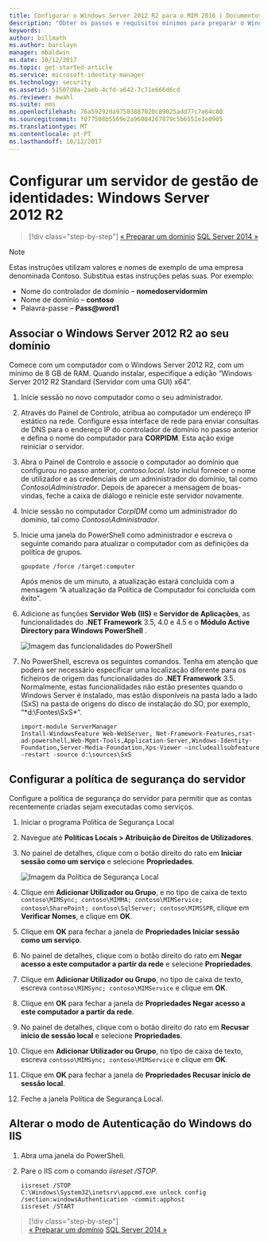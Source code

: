 ```yaml
---
title: Configurar o Windows Server 2012 R2 para o MIM 2016 | Documentos da Microsoft
description: "Obter os passos e requisitos mínimos para preparar o Windows Server 2012 RS para funcionar com o MIM 2016."
keywords: 
author: billmath
ms.author: barclayn
manager: mbaldwin
ms.date: 10/12/2017
ms.topic: get-started-article
ms.service: microsoft-identity-manager
ms.technology: security
ms.assetid: 51507d0a-2aeb-4cfd-a642-7c71e666d6cd
ms.reviewer: mwahl
ms.suite: ems
ms.openlocfilehash: 76a59292da97583887020c89025add77c7a64c80
ms.sourcegitcommit: f077508b5569e2a96084267879c5b6551e1e0905
ms.translationtype: MT
ms.contentlocale: pt-PT
ms.lasthandoff: 10/12/2017
---
```

# <a name="set-up-an-identity-management-server-windows-server-2012-r2"></a>Configurar um servidor de gestão de identidades: Windows Server 2012 R2

>[!div class="step-by-step"]
[« Preparar um domínio](preparing-domain.md)
[SQL Server 2014 »](prepare-server-sql2014.md)

> [!NOTE]
> Estas instruções utilizam valores e nomes de exemplo de uma empresa denominada Contoso. Substitua estas instruções pelas suas. Por exemplo:
> - Nome do controlador de domínio – **nomedoservidormim**
> - Nome de domínio – **contoso**
> - Palavra-passe – **Pass@word1**

## <a name="join-windows-server-2012-r2-to-your-domain"></a>Associar o Windows Server 2012 R2 ao seu domínio

Comece com um computador com o Windows Server 2012 R2, com um mínimo de 8 GB de RAM. Quando instalar, especifique a edição “Windows Server 2012 R2 Standard (Servidor com uma GUI) x64”.

1. Inicie sessão no novo computador como o seu administrador.

2. Através do Painel de Controlo, atribua ao computador um endereço IP estático na rede. Configure essa interface de rede para enviar consultas de DNS para o endereço IP do controlador de domínio no passo anterior e defina o nome do computador para **CORPIDM**.  Esta ação exige reiniciar o servidor.

3. Abra o Painel de Controlo e associe o computador ao domínio que configurou no passo anterior, *contoso.local*.  Isto inclui fornecer o nome de utilizador e as credenciais de um administrador do domínio, tal como *Contoso\Administrador*.  Depois de aparecer a mensagem de boas-vindas, feche a caixa de diálogo e reinicie este servidor novamente.

4. Inicie sessão no computador *CorpIDM* como um administrador do domínio, tal como *Contoso\Administrador*.

5. Inicie uma janela do PowerShell como administrador e escreva o seguinte comando para atualizar o computador com as definições da política de grupos.

    ```
    gpupdate /force /target:computer
    ```

    Após menos de um minuto, a atualização estará concluída com a mensagem “A atualização da Política de Computador foi concluída com êxito”.

6. Adicione as funções **Servidor Web (IIS)** e **Servidor de Aplicações**, as funcionalidades do **.NET Framework** 3.5, 4.0 e 4.5 e o **Módulo Active Directory para Windows PowerShell** .

    ![Imagem das funcionalidades do PowerShell](media/MIM-DeployWS2.png)

7. No PowerShell, escreva os seguintes comandos. Tenha em atenção que poderá ser necessário especificar uma localização diferente para os ficheiros de origem das funcionalidades do **.NET Framework** 3.5. Normalmente, estas funcionalidades não estão presentes quando o Windows Server é instalado, mas estão disponíveis na pasta lado a lado (SxS) na pasta de origens do disco de instalação do SO, por exemplo, “*d:\Fontes\SxS\*”.

    ```
    import-module ServerManager
    Install-WindowsFeature Web-WebServer, Net-Framework-Features,rsat-ad-powershell,Web-Mgmt-Tools,Application-Server,Windows-Identity-Foundation,Server-Media-Foundation,Xps-Viewer –includeallsubfeature -restart -source d:\sources\SxS
    ```

## <a name="configure-the-server-security-policy"></a>Configurar a política de segurança do servidor

Configure a política de segurança do servidor para permitir que as contas recentemente criadas sejam executadas como serviços.

1. Iniciar o programa Política de Segurança Local

2. Navegue até **Políticas Locais > Atribuição de Direitos de Utilizadores**.

3. No painel de detalhes, clique com o botão direito do rato em **Iniciar sessão como um serviço** e selecione **Propriedades**.

    ![Imagem da Política de Segurança Local](media/MIM-DeployWS3.png)

4. Clique em **Adicionar Utilizador ou Grupo**, e no tipo de caixa de texto `contoso\MIMSync; contoso\MIMMA; contoso\MIMService; contoso\SharePoint; contoso\SqlServer; contoso\MIMSSPR`, clique em **Verificar Nomes**, e clique em **OK**.

5. Clique em **OK** para fechar a janela de **Propriedades Iniciar sessão como um serviço**.

6.  No painel de detalhes, clique com o botão direito do rato em **Negar acesso a este computador a partir da rede** e selecione **Propriedades**.

7. Clique em **Adicionar Utilizador ou Grupo**, no tipo de caixa de texto, escreva `contoso\MIMSync; contoso\MIMService` e clique em **OK**.

8. Clique em **OK** para fechar a janela de **Propriedades Negar acesso a este computador a partir da rede**.

9. No painel de detalhes, clique com o botão direito do rato em **Recusar início de sessão local** e selecione **Propriedades**.

10. Clique em **Adicionar Utilizador ou Grupo**, no tipo de caixa de texto, escreva `contoso\MIMSync; contoso\MIMService` e clique em **OK**.

11. Clique em **OK** para fechar a janela de **Propriedades Recusar início de sessão local**.

12. Feche a janela Política de Segurança Local.


## <a name="change-the-iis-windows-authentication-mode"></a>Alterar o modo de Autenticação do Windows do IIS

1.  Abra uma janela do PowerShell.

2.  Pare o IIS com o comando *iisreset /STOP*.

    ```
    iisreset /STOP
    C:\Windows\System32\inetsrv\appcmd.exe unlock config /section:windowsAuthentication -commit:apphost
    iisreset /START
    ```

>[!div class="step-by-step"]  
[« Preparar um domínio](preparing-domain.md)
[SQL Server 2014 »](prepare-server-sql2014.md)

